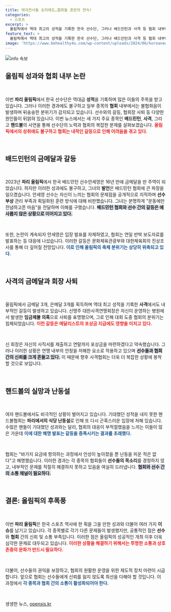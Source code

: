 ```yaml
---
title: 태극전사들 승리에도…협회들 혼란의 연속!
categories:
  - 스포츠
excerpt: >
  올림픽에서 역대 최고의 성적을 기록한 한국 선수단, 그러나 배드민턴과 사격 등 협회 내부에서는 갈등과 논란이 끊이지 않는다. 선수와 협회의 충돌이 초래한 파장이 어떻게 이어질지 주목된다.
feature_text: >
  올림픽에서 역대 최고의 성적을 기록한 한국 선수단, 그러나 배드민턴과 사격 등 협회 내부에서는 갈등과 논란이 끊이지 않는다. 선수와 협회의 충돌이 초래한 파장이 어떻게 이어질지 주목된다.
image: 'https://www.behealthy4u.com/wp-content/uploads/2024/06/koreanews.jpg'
---
```


<p><img src="https://www.behealthy4u.com/wp-content/uploads/2024/06/koreanews.jpg" alt="info 속보" /></p>

<h2 data-ke-size="size26">올림픽 성과와 협회 내부 논란</h2>

<p data-ke-size="size16">&nbsp;</p>

<p>이번 <b>파리 올림픽</b>에서 한국 선수단은 역대급 <b>성적</b>을 기록하며 많은 이들의 주목을 받고 있습니다. 그러나 이러한 경과에도 불구하고 일부 종목의 <b>협회</b> 내부에서는 불협화음이 발생하며 뒤숭숭한 분위기가 감지되고 있습니다. 선수와의 갈등, 협회장 사퇴 등 다양한 원인들이 뒤얽혀 있습니다. 이번 뉴스에서는 세 가지 주요 종목인 <b>배드민턴</b>, <b>사격</b>, 그리고 <b>핸드볼</b>의 사연을 통해 선수단의 노력과 협회의 복잡한 문제를 살펴보겠습니다. <b><span style="color: #ee2323;">올림픽에서의 성취에도 불구하고 협회는 내적인 갈등으로 인해 어려움을 겪고 있다.</span></b> </p>

<p data-ke-size="size16">&nbsp;</p>

<h2 data-ke-size="size26">배드민턴의 금메달과 갈등</h2>

<p data-ke-size="size16">&nbsp;</p>

<p>2023년 <b>파리 올림픽</b>에서 한국 배드민턴 선수안세영은 16년 만에 금메달을 딴 주역이 되었습니다. 하지만 이러한 성과에도 불구하고, 그녀의 <b>발언</b>은 배드민턴 협회에 큰 파장을 일으켰습니다. 안세영 선수는 자신이 느끼는 협회의 문제점을 공개적으로 지적하며 <b>선수 부상</b> 관리 부족과 획일화된 훈련 방식에 대해 비판했습니다. 그녀는 분명하게 "운동에만 전념하고픈 마음"을 전달하며 이해를 구했습니다. <b><span style="background-color: #21538527;">배드민턴 협회와 선수 간의 갈등은 예사롭지 않은 상황으로 이어지고 있다.</span></b> </p>

<p data-ke-size="size16">&nbsp;</p>

<p>또한, 논란이 계속되자 안세영은 입장 발표를 자제하였고, 협회는 연일 반박 보도자료를 발표하는 등 대응에 나섰습니다. 이러한 갈등은 문화체육관광부와 대한체육회의 진상조사를 통해 더 깊어질 전망입니다. <b><span style="color: #1a5490;">이로 인해 올림픽의 축제 분위기는 상당히 위축되고 있다.</span></b> </p>

<p data-ke-size="size16">&nbsp;</p>

<h2 data-ke-size="size26">사격의 금메달과 회장 사퇴</h2>

<p data-ke-size="size16">&nbsp;</p>

<p>올림픽에서 금메달 3개, 은메달 3개를 획득하며 역대 최고 성적을 기록한 <b>사격</b>에서도 내부적인 갈등이 발생하고 있습니다. 신명주 대한사격연맹회장은 자신이 운영하는 병원에서 발생한 <b>임금체불 의혹</b>으로 사퇴를 표명했으며, 그로 인해 대회 도중 협회의 분위기는 침체되었습니다. <b><span style="color: #ee2323;">이런 갈등은 메달리스트의 포상금 지급에도 영향을 미치고 있다.</span></b> </p>

<p data-ke-size="size16">&nbsp;</p>

<p>신 회장은 자신의 사직서를 제출하고 연말까지 포상금을 마련하겠다고 약속했습니다. 그러나 이러한 상황은 연맹 내부의 안정을 저해한 요소로 작용하고 있으며 <b><span style="background-color: #21538527;">선수들과 협회 간의 신뢰를 크게 흔들고 있다.</span></b> 이 때문에 향후 사격협회는 더욱 더 복잡한 상황에 봉착할 것으로 보입니다.</p>

<p data-ke-size="size16">&nbsp;</p>

<h2 data-ke-size="size26">핸드볼의 실망과 난동설</h2>

<p data-ke-size="size16">&nbsp;</p>

<p>여자 핸드볼에서도 비극적인 상황이 벌어지고 있습니다. 기대했던 성적을 내지 못한 핸드볼협회는 <b>파리에서의 식당 난동설</b>로 인해 또 다시 곤혹스러운 입장에 처해 있습니다. 수많은 팬들이 기대했던 성과와는 달리, 협회의 대응이 부적절했음을 느끼는 이들이 많은 가운데 <b><span style="color: #1a5490;">이에 대한 해명 발표는 갈등을 증폭시키는 결과를 초래했다.</span></b> </p>

<p data-ke-size="size16">&nbsp;</p>

<p>협회는 "바가지 요금에 항의하는 과정에서 언성이 높아졌을 뿐 난동을 피운 적은 없다"고 해명했습니다. 이러한 경과는 각 종목의 협회들이 <b>선수들의 목소리</b>를 경청하지 않고, 내부적인 문제를 적절히 해결하지 못하고 있음을 여실히 드러냅니다. <b><span style="background-color: #21538527;">협회와 선수 간의 소통 채널이 필요하다.</span></b></p>

<p data-ke-size="size16">&nbsp;</p>

<h2 data-ke-size="size26">결론: 올림픽의 후폭풍</h2>

<p data-ke-size="size16">&nbsp;</p>

<p>이번 <b>파리 올림픽</b>은 한국 스포츠 역사에 한 획을 그을 만한 성과와 더불어 여러 가지 <b>이슈</b>를 남기고 있습니다. 각 종목별로 각기 다른 문제들이 발생했지만, 공통적인 점은 <b>선수</b>와 <b>협회</b> 간의 신뢰 및 소통 부족입니다. 이러한 점은 올림픽의 성공적인 개최 이후 더욱 심각한 문제로 대두되고 있습니다. <b><span style="color: #ee2323;">이러한 상황을 해결하기 위해서는 투명한 소통과 상호 존중의 문화가 반드시 필요하다.</span></b></p>

<p data-ke-size="size16">&nbsp;</p>

<p>더불어, 선수들의 권익을 보장하고, 협회의 원활한 운영을 위한 제도적 장치 마련이 시급합니다. 앞으로 협회는 선수들에게 신뢰를 잃지 않도록 최선을 다해야 할 것입니다. 이 과정에서 <b><span style="color: #1a5490;">각 종목과 협회 간의 소통이 활성화되어야 한다.</span></b> </p>

<p data-ke-size="size16">&nbsp;</p>
생생한 뉴스, <a href="https://opensis.kr" rel="dofollow">opensis.kr</a>


